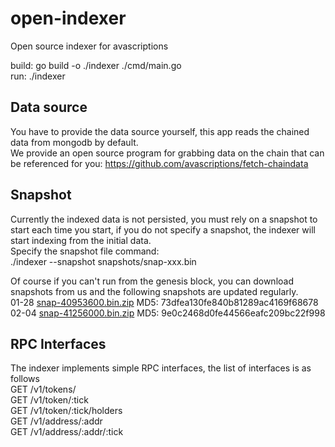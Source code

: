 # open-indexer

Open source indexer for avascriptions 

build: go build -o ./indexer ./cmd/main.go  
run: ./indexer

## Data source
You have to provide the data source yourself, this app reads the chained data from mongodb by default.  
We provide an open source program for grabbing data on the chain that can be referenced for you: https://github.com/avascriptions/fetch-chaindata

## Snapshot
Currently the indexed data is not persisted, you must rely on a snapshot to start each time you start, if you do not specify a snapshot, the indexer will start indexing from the initial data.  
Specify the snapshot file command:   
./indexer --snapshot snapshots/snap-xxx.bin  

Of course if you can't run from the genesis block, you can download snapshots from us and the following snapshots are updated regularly.  
01-28 [snap-40953600.bin.zip](https://snapshots.avascriptions.com/snap-40953600.bin.zip) MD5: 73dfea130fe840b81289ac4169f68678  
02-04 [snap-41256000.bin.zip](https://snapshots.avascriptions.com/snap-41256000.bin.zip) MD5: 9e0c2468d0fe44566eafc209bc22f998  

## RPC Interfaces
The indexer implements simple RPC interfaces, the list of interfaces is as follows  
GET /v1/tokens/  
GET /v1/token/:tick  
GET /v1/token/:tick/holders  
GET /v1/address/:addr  
GET /v1/address/:addr/:tick  

